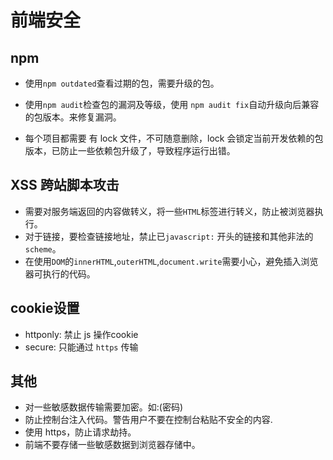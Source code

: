 # 前端安全

## npm

* 使用`npm outdated`查看过期的包，需要升级的包。

* 使用`npm audit`检查包的漏洞及等级，使用 `npm audit fix`自动升级向后兼容的包版本。来修复漏洞。

* 每个项目都需要 有 lock 文件，不可随意删除，lock 会锁定当前开发依赖的包版本，已防止一些依赖包升级了，导致程序运行出错。

  

##  XSS 跨站脚本攻击

* 需要对服务端返回的内容做转义，将一些`HTML`标签进行转义，防止被浏览器执行。
* 对于链接，要检查链接地址，禁止已`javascript:` 开头的链接和其他非法的 `scheme`。
* 在使用`DOM`的`innerHTML`,`outerHTML`,`document.write`需要小心，避免插入浏览器可执行的代码。



## cookie设置

* httponly: 禁止 js 操作cookie
* secure: 只能通过 `https` 传输

## 其他

* 对一些敏感数据传输需要加密。如:(密码)
* 防止控制台注入代码。警告用户不要在控制台粘贴不安全的内容.
* 使用 https，防止请求劫持。
* 前端不要存储一些敏感数据到浏览器存储中。